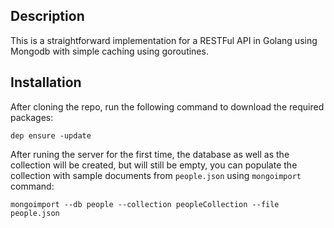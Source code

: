 ## Description
This is a straightforward implementation for a RESTFul API in Golang using Mongodb with simple caching using goroutines.

## Installation
After cloning the repo, run the following command to download the required packages:

  ```dep ensure -update```
  
After runing the server for the first time, the database as well as the collection will be created, but will still be empty, you can populate the collection with sample documents from `people.json` using `mongoimport` command:

```mongoimport --db people --collection peopleCollection --file people.json```
